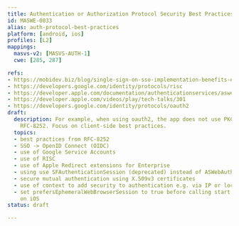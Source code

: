 ```yaml
---
title: Authentication or Authorization Protocol Security Best Practices Not Followed
id: MASWE-0033
alias: auth-protocol-best-practices
platform: [android, ios]
profiles: [L2]
mappings:
  masvs-v2: [MASVS-AUTH-1]
  cwe: [285, 287]

refs:
- https://mobidev.biz/blog/single-sign-on-sso-implementation-benefits-enterprise
- https://developers.google.com/identity/protocols/risc
- https://developer.apple.com/documentation/authenticationservices/aswebauthenticationsession/3237231-prefersephemeralwebbrowsersessio?language=objc
- https://developer.apple.com/videos/play/tech-talks/301
- https://developers.google.com/identity/protocols/oauth2
draft:
  description: For example, when using oauth2, the app does not use PKCE, etc. See
    RFC-8252. Focus on client-side best practices.
  topics:
  - best practices from RFC-8252
  - SSO -> OpenID Connect (OIDC)
  - use of Google Service Accounts
  - use of RISC
  - use of Apple Redirect extensions for Enterprise
  - using use SFAuthenticationSession (deprecated) instead of ASWebAuthenticationSession
  - secure mutual authentication using X.509v3 certificates
  - use of context to add security to authentication e.g. via IP or location data
  - set prefersEphemeralWebBrowserSession to true before calling start for a session
    on iOS
status: draft

---
```


